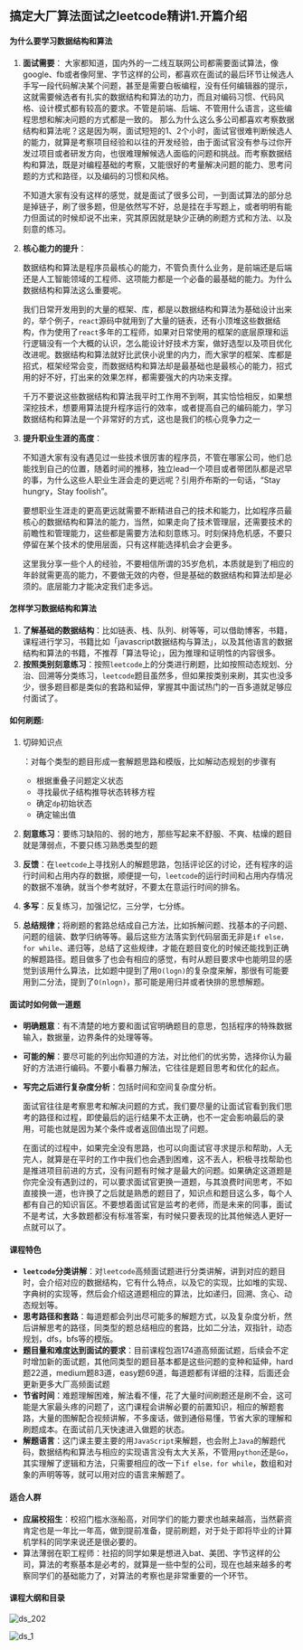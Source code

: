 ## 搞定大厂算法面试之leetcode精讲1.开篇介绍

#### 为什么要学习数据结构和算法

1. **面试需要**： 大家都知道，国内外的一二线互联网公司都需要面试算法，像google、fb或者像阿里、字节这样的公司，都喜欢在面试的最后环节让候选人手写一段代码解决某个问题，甚至是需要白板编程，没有任何编辑器的提示，这就需要候选者有扎实的数据结构和算法的功力，而且对编码习惯、代码风格、设计模式都有较高的要求。不管是前端、后端、不管用什么语言，这些编程思想和解决问题的方式都是一致的。 那么为什么这么多公司都喜欢考察数据结构和算法呢？这是因为啊，面试短短的1、2个小时，面试官很难判断候选人的能力，就算是考察项目经验和以往的开发经验，由于面试官没有参与过你开发过项目或者研发方向，也很难理解候选人面临的问题和挑战。而考察数据结构和算法，既是对编程基础的考察，又能很好的考量解决问题的能力、思考问题的方式和路径，以及编码的习惯和风格。

    不知道大家有没有这样的感觉，就是面试了很多公司，一到面试算法的部分总是掉链子，刷了很多题，但是依然写不好，总是挂在手写题上，或者明明有能力但面试的时候却说不出来，究其原因就是缺少正确的刷题方式和方法、以及刻意的练习。

2. **核心能力的提升**：

    数据结构和算法是程序员最核心的能力，不管负责什么业务，是前端还是后端还是人工智能领域的工程师、这项能力都是一个必备的最基础的能力。为什么数据结构和算法这么重要呢。

    我们日常开发用到的大量的框架、库，都是以数据结构和算法为基础设计出来的，举个例子，`react`源码中就用到了大量的链表，还有小顶堆这些数据结构，作为使用了`react`多年的工程师，如果对日常使用的框架的底层原理和运行逻辑没有一个大概的认识，怎么能设计好技术方案，做好选型以及项目优化改进呢。数据结构和算法就好比武侠小说里的内力，而大家学的框架、库都是招式，框架经常会变，而数据结构和算法却是最基础也是最核心的能力，招式用的好不好，打出来的效果怎样，都需要强大的内功来支撑。

    千万不要说这些数据结构和算法我平时工作用不到啊，其实恰恰相反，如果想深挖技术，想要用算法提升程序运行的效率，或者提高自己的编码能力，学习数据结构和算法是一个非常好的方式，这也是我们的核心竞争力之一

3. **提升职业生涯的高度**：

    不知道大家有没有遇见过一些技术很厉害的程序员，不管在哪家公司，他们总能找到自己的位置，随着时间的推移，独立lead一个项目或者带团队都是迟早的事，为什么这些人职业生涯会走的更远呢？引用乔布斯的一句话，“Stay hungry，Stay foolish”。

    要想职业生涯走的更高更远就需要不断精进自己的技术和能力，比如程序员最核心的数据结构和算法的能力，当然，如果走向了技术管理层，还需要技术的前瞻性和管理能力，这些都是需要方法和刻意练习。时刻保持危机感，不要只停留在某个技术的使用层面，只有这样能选择机会才会更多。

    这里我分享一些个人的经验，不要相信所谓的35岁危机，本质就是到了相应的年龄就需更高的能力，不要做无效的内卷，但是基础的数据结构和算法却是必须的。底层能力才能决定我们走多远。

#### 怎样学习数据结构和算法

1. **了解基础的数据结构**：比如链表、栈、队列、树等等，可以借助博客，书籍，课程进行学习，书籍比如「javascript数据结构与算法」，以及其他语言的数据结构和算法的书籍，不推荐「算法导论」，因为推理和证明性的内容很多。
2. **按照类别刻意练习**：按照`leetcode`上的分类进行刷题，比如按照动态规划、分治、回溯等分类练习，`leetcode`题目虽然多，但如果按类别来刷，其实也没多少，很多题目都是类似的套路和延伸，掌握其中面试热门的一百多道就足够应付面试了。

#### 如何刷题:

1. 切碎知识点

   ：对每个类型的题目形成一套解题思路和模版，比如解动态规划的步骤有

   - 根据重叠子问题定义状态
   - 寻找最优子结构推导状态转移方程
   - 确定`dp`初始状态
   - 确定输出值

2. **刻意练习**：要练习缺陷的、弱的地方，那些写起来不舒服、不爽、枯燥的题目就是薄弱点，不要只练习熟悉类型的题

3. **反馈**：在`leetcode`上寻找别人的解题思路，包括评论区的讨论，还有程序的运行时间和占用内存的数据，顺便提一句，`leetcode`的运行时间和占用内存情况的数据不准确，就当个参考就好，不要太在意运行时间的排名。

4. **多写**：反复练习，加强记忆，三分学，七分练。

5. **总结规律**；将刷题的套路总结成自己方法，比如拆解问题、找基本的子问题、问题的组装、数学归纳等等。最后这些方法落实到代码层面无非是`if else，for while`、递归等，总结了这些规律，才能在题目变化的时候还能找到正确的解题路径。题目做多了也会有相应的感觉，有时从题目要求中也能明显的感觉到该用什么算法，比如题中提到了用`O(logn)`的复杂度来解，那很有可能要用到二分法，提到了`O(nlogn)`，那可能是用归并或者快排的思想解题。

#### 面试时如何做一道题

- **明确题意**：有不清楚的地方要和面试官明确题目的意思，包括程序的特殊数据输入，数据量，边界条件的处理等等。

- **可能的解**：要尽可能的列出你知道的方法，对比他们的优劣势，选择你认为最好的方法进行编码。不要小看暴力解法，它往往是题目思考和优化的起点。

- **写完之后进行复杂度分析**：包括时间和空间复杂度分析。

   面试官往往是考察思考和解决问题的方式，我们要尽量的让面试官看到我们思考的路径和过程，即使最后的运行结果不太正确，也不一定会影响最后的录用，可能也就是因为某个条件或者返回值出现了问题。

   在面试的过程中，如果完全没有思路，也可以向面试官寻求提示和帮助，人无完人，就算是在平时的工作中我们也会遇到困难，这不丢人，积极寻找帮助也是推进项目前进的方式，没有问题有时候才是最大的问题。如果确定这道题是你完全没有遇到过的，可以要求面试官更换一道题，与其浪费时间思考，不如直接换一道，也许换了之后就是熟悉的题目了，知识点和题目这么多，每个人都有自己的知识盲区。不要想着面试官是监考的老师，而是未来的同事，面试不是考试，大多数题都没有标准答案，有时候只要表现的比其他候选人更好一点就可以了。

#### 课程特色

- **`leetcode`分类讲解**：对`leetcode`高频面试题进行分类讲解，讲到对应的题目时，会介绍对应的数据结构，它有什么特点，以及它的实现，比如堆的实现、字典树的实现等，然后会介绍这道题相应的算法，比如递归，回溯、贪心、动态规划等。
- **思考路径和套路**：每道题都会列出尽可能多的解题方式，以及复杂度分析，然后讲解思考的路径，同类型的题总结相应的套路，比如二分法，双指针，动态规划，dfs，bfs等的模版。
- **题目量和难度达到面试的要求**：目前课程包涵174道高频面试题，后续会不定时增加新的面试题，其他同类型的题目基本都是这些问题的变种和延伸，hard题22道，medium题83道，easy题69道，每道题都有详细的注释，后面还会更新更多大厂高频面试题
- **节省时间**：难题理解困难，解法看不懂，花了大量时间刷题还是刷不会，这可能是大家最头疼的问题了，这门课程会讲解必要的前置知识，相应的解题套路，大量的图解配合视频讲解，不多废话，做到通俗易懂，节省大家的理解和刷题成本。在面试前几天快速进入做题的状态。
- **解题语言**：这门课主要主要的用`JavaScript`来解题，也会附上`Java`的解题代码，数据结构和算法与相应的实现语言没有太大关系，不管用`python`还是`Go`，其实理解了逻辑和方法，只需要相应的改一下`if else，for while`，数组和对象的声明等等，就可以用对应的语言来解题了。

#### 适合人群

- **应届校招生**：校招门槛水涨船高，对同学们的能力要求也越来越高，当然薪资肯定也是一年比一年高，做到提前准备，提前刷题，对于处于即将毕业的计算机学科的同学来说还是很必要的。
- 算法薄弱在职工程师：社招的同学如果是想进入bat、美团、字节这样的公司，算法的考察基本是必考的，就算是一些中型的公司，现在也越来越多的考察同学们的基础能力了，对算法的考察也是非常重要的一个环节。

#### 课程大纲和目录

![ds_202](assets/20211118130743.png)

![ds_1](assets/20211118130744.png)